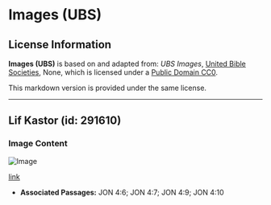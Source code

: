 # Images (UBS)

## License Information

**Images (UBS)** is based on and adapted from: _UBS Images_, [United Bible Societies](https://unitedbiblesocieties.org/), None, which is licensed under a [Public Domain CC0](https://creativecommons.org/public-domain/cc0/).

This markdown version is provided under the same license.



--------------------------------

## Lif Kastor (id: 291610)

### Image Content

![Image](https://cdn.aquifer.bible/aquifer-content/resources/Media/WEB-0115_castor_leaf.jpg)

[link](https://cdn.aquifer.bible/aquifer-content/resources/Media/WEB-0115_castor_leaf.jpg)

* **Associated Passages:** JON 4:6; JON 4:7; JON 4:9; JON 4:10

